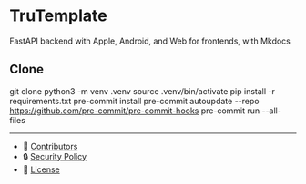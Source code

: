 # TruTemplate
FastAPI backend with Apple, Android, and Web for frontends, with Mkdocs

## Clone

git clone
python3 -m venv .venv
source .venv/bin/activate
pip install -r requirements.txt
pre-commit install
pre-commit autoupdate --repo https://github.com/pre-commit/pre-commit-hooks
pre-commit run --all-files



---

- 👥 [Contributors](CONTRIBUTORS.md)
- 🔒 [Security Policy](SECURITY.md)
- 📜 [License](LICENSE.md)
